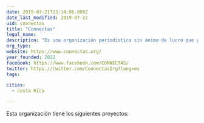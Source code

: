 ```yaml
---
date: 2019-07-21T23:14:06.000Z
date_last_modified: 2019-07-22
uid: connectas
title: "Connectas"
legal_name: 
description: "Es una organización periodistica sin ánimo de lucro que promueve la producción, la capacitación y el intercambio de información sobre temas relevantes para el desarrollo de las Américas."
org_type: 
website: https://www.connectas.org/
year_founded: 2012
facebook: https://www.facebook.com/CONNECTAS/
twitter: https://twitter.com/ConnectasOrg?lang=es
tags:

cities: 
  - Costa Rica

---
```


Esta organización tiene los siguientes proyectos:


